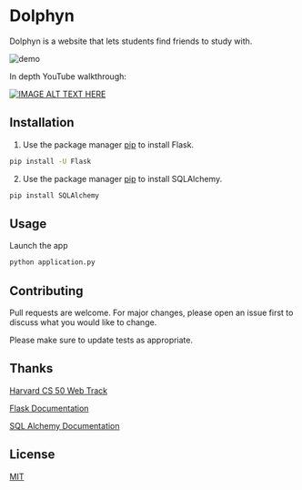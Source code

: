 # Dolphyn
Dolphyn is a website that lets students find friends to study with.

![demo](https://user-images.githubusercontent.com/56772737/90968078-23369700-e49d-11ea-8ac3-bc389ad5c15c.gif)


In depth YouTube walkthrough:

[![IMAGE ALT TEXT HERE](https://img.youtube.com/vi/GkV7ON2_gdQ/0.jpg)](https://www.youtube.com/watch?v=GkV7ON2_gdQ)



## Installation

1. Use the package manager [pip](https://pypi.org/project/SQLAlchemy/) to install Flask.

```bash
pip install -U Flask
``` 

2. Use the package manager [pip](https://pypi.org/project/SQLAlchemy/) to install SQLAlchemy.

```bash
pip install SQLAlchemy
```

## Usage

Launch the app
```bash
python application.py
```

## Contributing
Pull requests are welcome. For major changes, please open an issue first to discuss what you would like to change.

Please make sure to update tests as appropriate.

## Thanks
[Harvard CS 50 Web Track](https://cs50.harvard.edu/x/2020/tracks/web/)

[Flask Documentation](https://flask.palletsprojects.com/en/1.1.x/)

[SQL Alchemy Documentation](https://www.sqlalchemy.org/)

## License
[MIT](https://choosealicense.com/licenses/mit/)

